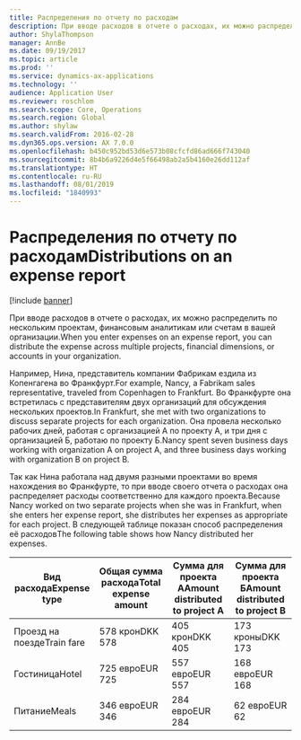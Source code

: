 ```yaml
---
title: Распределения по отчету по расходам
description: При вводе расходов в отчете о расходах, их можно распределить по нескольким проектам, юр. лицам и счетам вашей организации.
author: ShylaThompson
manager: AnnBe
ms.date: 09/19/2017
ms.topic: article
ms.prod: ''
ms.service: dynamics-ax-applications
ms.technology: ''
audience: Application User
ms.reviewer: roschlom
ms.search.scope: Core, Operations
ms.search.region: Global
ms.author: shylaw
ms.search.validFrom: 2016-02-28
ms.dyn365.ops.version: AX 7.0.0
ms.openlocfilehash: b450c952bd53d6e573b08cfcfd86ad666f743040
ms.sourcegitcommit: 8b4b6a9226d4e5f66498ab2a5b4160e26dd112af
ms.translationtype: HT
ms.contentlocale: ru-RU
ms.lasthandoff: 08/01/2019
ms.locfileid: "1840993"
---
```

# <a name="distributions-on-an-expense-report"></a><span data-ttu-id="070c3-103">Распределения по отчету по расходам</span><span class="sxs-lookup"><span data-stu-id="070c3-103">Distributions on an expense report</span></span>

[!include [banner](../includes/banner.md)]

<span data-ttu-id="070c3-104"> При вводе расходов в отчете о расходах, их можно распределить по нескольким проектам, финансовым аналитикам или счетам в вашей организации.</span><span class="sxs-lookup"><span data-stu-id="070c3-104">When you enter expenses on an expense report, you can distribute the expense across multiple projects, financial dimensions, or accounts in your organization.</span></span>

<span data-ttu-id="070c3-105">Например, Нина, представитель компании Фабрикам ездила из Копенгагена во Франкфурт.</span><span class="sxs-lookup"><span data-stu-id="070c3-105">For example, Nancy, a Fabrikam sales representative, traveled from Copenhagen to Frankfurt.</span></span> <span data-ttu-id="070c3-106">Во Франкфурте она встретилась с представителям двух организаций для обсуждения нескольких проектов.</span><span class="sxs-lookup"><span data-stu-id="070c3-106">In Frankfurt, she met with two organizations to discuss separate projects for each organization.</span></span> <span data-ttu-id="070c3-107">Она провела несколько рабочих дней, работая с организацией А по проекту А, и три дня с организацией Б, работаю по проекту Б.</span><span class="sxs-lookup"><span data-stu-id="070c3-107">Nancy spent seven business days working with organization A on project A, and three business days working with organization B on project B.</span></span>

<span data-ttu-id="070c3-108">Так как Нина работала над двумя разными проектами во время нахождения во Франкфурте, то при вводе своего отчета о расходах она распределяет расходы соответственно для каждого проекта.</span><span class="sxs-lookup"><span data-stu-id="070c3-108">Because Nancy worked on two separate projects when she was in Frankfurt, when she enters her expense report, she distributes her expenses as appropriate for each project.</span></span> <span data-ttu-id="070c3-109">В следующей таблице показан способ распределения её расходов</span><span class="sxs-lookup"><span data-stu-id="070c3-109">The following table shows how Nancy distributed her expenses.</span></span>


| <span data-ttu-id="070c3-110">Вид расхода</span><span class="sxs-lookup"><span data-stu-id="070c3-110">Expense type</span></span> | <span data-ttu-id="070c3-111">Общая сумма расхода</span><span class="sxs-lookup"><span data-stu-id="070c3-111">Total expense amount</span></span>|<span data-ttu-id="070c3-112">Сумма для проекта А</span><span class="sxs-lookup"><span data-stu-id="070c3-112">Amount distributed to project A</span></span>| <span data-ttu-id="070c3-113">Сумма для проекта Б</span><span class="sxs-lookup"><span data-stu-id="070c3-113">Amount distributed to project B</span></span> |
|--------------|---------------------|-------------------------------|---------------------------------|
|<span data-ttu-id="070c3-114">Проезд на поезде</span><span class="sxs-lookup"><span data-stu-id="070c3-114">Train fare</span></span>   |<span data-ttu-id="070c3-115">578 крон</span><span class="sxs-lookup"><span data-stu-id="070c3-115">DKK 578</span></span>              |<span data-ttu-id="070c3-116">405 крон</span><span class="sxs-lookup"><span data-stu-id="070c3-116">DKK 405</span></span>                        |<span data-ttu-id="070c3-117">173 кроны</span><span class="sxs-lookup"><span data-stu-id="070c3-117">DKK 173</span></span>                          |
|<span data-ttu-id="070c3-118">Гостиница</span><span class="sxs-lookup"><span data-stu-id="070c3-118">Hotel</span></span>         |<span data-ttu-id="070c3-119">725 евро</span><span class="sxs-lookup"><span data-stu-id="070c3-119">EUR 725</span></span>              |<span data-ttu-id="070c3-120">557 евро</span><span class="sxs-lookup"><span data-stu-id="070c3-120">EUR 557</span></span>                        |<span data-ttu-id="070c3-121">168 евро</span><span class="sxs-lookup"><span data-stu-id="070c3-121">EUR 168</span></span>                          |
|<span data-ttu-id="070c3-122">Питание</span><span class="sxs-lookup"><span data-stu-id="070c3-122">Meals</span></span>         |<span data-ttu-id="070c3-123">346 евро</span><span class="sxs-lookup"><span data-stu-id="070c3-123">EUR 346</span></span>              |<span data-ttu-id="070c3-124">284 евро</span><span class="sxs-lookup"><span data-stu-id="070c3-124">EUR 284</span></span>                        |<span data-ttu-id="070c3-125">62 евро</span><span class="sxs-lookup"><span data-stu-id="070c3-125">EUR 62</span></span>                           |

